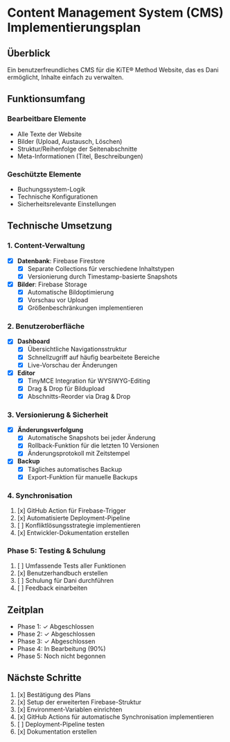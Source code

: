 # Content Management System (CMS) Implementierungsplan

## Überblick
Ein benutzerfreundliches CMS für die KiTE® Method Website, das es Dani ermöglicht, Inhalte einfach zu verwalten.

## Funktionsumfang

### Bearbeitbare Elemente
- Alle Texte der Website
- Bilder (Upload, Austausch, Löschen)
- Struktur/Reihenfolge der Seitenabschnitte
- Meta-Informationen (Titel, Beschreibungen)

### Geschützte Elemente
- Buchungssystem-Logik
- Technische Konfigurationen
- Sicherheitsrelevante Einstellungen

## Technische Umsetzung

### 1. Content-Verwaltung
- [x] **Datenbank**: Firebase Firestore
  - [x] Separate Collections für verschiedene Inhaltstypen
  - [x] Versionierung durch Timestamp-basierte Snapshots
- [x] **Bilder**: Firebase Storage
  - [x] Automatische Bildoptimierung
  - [x] Vorschau vor Upload
  - [x] Größenbeschränkungen implementieren

### 2. Benutzeroberfläche
- [x] **Dashboard**
  - [x] Übersichtliche Navigationsstruktur
  - [x] Schnellzugriff auf häufig bearbeitete Bereiche
  - [x] Live-Vorschau der Änderungen
- [x] **Editor**
  - [x] TinyMCE Integration für WYSIWYG-Editing
  - [x] Drag & Drop für Bildupload
  - [x] Abschnitts-Reorder via Drag & Drop

### 3. Versionierung & Sicherheit
- [x] **Änderungsverfolgung**
  - [x] Automatische Snapshots bei jeder Änderung
  - [x] Rollback-Funktion für die letzten 10 Versionen
  - [x] Änderungsprotokoll mit Zeitstempel
- [x] **Backup**
  - [x] Tägliches automatisches Backup
  - [x] Export-Funktion für manuelle Backups

### 4. Synchronisation
1. [x] GitHub Action für Firebase-Trigger
2. [x] Automatisierte Deployment-Pipeline
3. [ ] Konfliktlösungsstrategie implementieren
4. [x] Entwickler-Dokumentation erstellen

### Phase 5: Testing & Schulung
1. [ ] Umfassende Tests aller Funktionen
2. [x] Benutzerhandbuch erstellen
3. [ ] Schulung für Dani durchführen
4. [ ] Feedback einarbeiten

## Zeitplan
- Phase 1: ✓ Abgeschlossen
- Phase 2: ✓ Abgeschlossen
- Phase 3: ✓ Abgeschlossen
- Phase 4: In Bearbeitung (90%)
- Phase 5: Noch nicht begonnen

## Nächste Schritte
1. [x] Bestätigung des Plans
2. [x] Setup der erweiterten Firebase-Struktur
3. [x] Environment-Variablen einrichten
4. [x] GitHub Actions für automatische Synchronisation implementieren
5. [ ] Deployment-Pipeline testen
6. [x] Dokumentation erstellen 